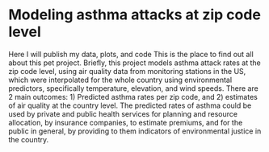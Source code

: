 # Modeling asthma attacks at zip code level
Here I will publish my data, plots, and code
This is the place to find out all about this pet project. Briefly, this project models asthma attack rates at the zip code level, using air quality data from monitoring stations in the US, which were interpolated for the whole country using environmental  predictors, specifically temperature, elevation, and wind speeds.
There are 2 main outcomes: 1) Predicted asthma rates per zip code, and 2) estimates of air quality at the country level. The predicted rates of asthma could be used by private and public health services for planning and resource allocation, by insurance companies, to estimate premiums, and for the public in general, by providing to them indicators of environmental justice in the country.
